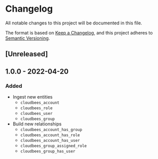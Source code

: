 # Changelog

All notable changes to this project will be documented in this file.

The format is based on [Keep a Changelog](https://keepachangelog.com/en/1.0.0/),
and this project adheres to
[Semantic Versioning](https://semver.org/spec/v2.0.0.html).

## [Unreleased]

## 1.0.0 - 2022-04-20

### Added

- Ingest new entities
  - `cloudbees_account`
  - `cloudbees_role`
  - `cloudbees_user`
  - `cloudbees_group`
- Build new relationships
  - `cloudbees_account_has_group`
  - `cloudbees_account_has_role`
  - `cloudbees_account_has_user`
  - `cloudbees_group_assigned_role`
  - `cloudbees_group_has_user`
